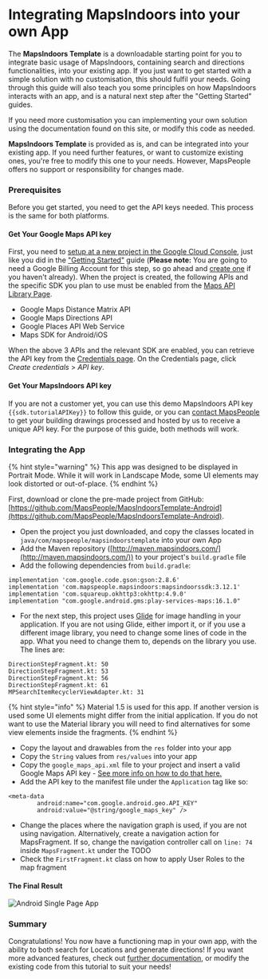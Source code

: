 # Integrating MapsIndoors into your own App

The **MapsIndoors Template** is a downloadable starting point for you to integrate basic usage of MapsIndoors, containing search and directions functionalities, into your existing app. If you just want to get started with a simple solution with no customisation, this should fulfil your needs. Going through this guide will also teach you some principles on how MapsIndoors interacts with an app, and is a natural next step after the "Getting Started" guides.

If you need more customisation you can implementing your own solution using the documentation found on this site, or modify this code as needed.

**MapsIndoors Template** is provided as is, and can be integrated into your existing app. If you need further features, or want to customize existing ones, you're free to modify this one to your needs. However, MapsPeople offers no support or responsibility for changes made.

### Prerequisites[​](https://docs.mapsindoors.com/getting-started/android/v4/mapsindoors-template#prerequisites) <a href="#prerequisites" id="prerequisites"></a>

Before you get started, you need to get the API keys needed. This process is the same for both platforms.

#### Get Your Google Maps API key[​](https://docs.mapsindoors.com/getting-started/android/v4/mapsindoors-template#get-your-google-maps-api-key) <a href="#get-your-google-maps-api-key" id="get-your-google-maps-api-key"></a>

First, you need to [setup at a new project in the Google Cloud Console](https://developers.google.com/maps/gmp-get-started), just like you did in the ["Getting Started"](https://docs.mapsindoors.com/getting-started/android/v4/getting-started/android) guide (**Please note:** You are going to need a Google Billing Account for this step, so go ahead and [create one](https://cloud.google.com/billing/docs/how-to/manage-billing-account#create\_a\_new\_billing\_account) if you haven't already). When the project is created, the following APIs and the specific SDK you plan to use must be enabled from the [Maps API Library Page](https://console.cloud.google.com/apis/library?filter=category:maps).

* Google Maps Distance Matrix API
* Google Maps Directions API
* Google Places API Web Service
* Maps SDK for Android/iOS

When the above 3 APIs and the relevant SDK are enabled, you can retrieve the API key from the [Credentials page](https://console.cloud.google.com/project/\_/apiui/credential). On the Credentials page, click _Create credentials_ > _API key_.

#### Get Your MapsIndoors API key[​](https://docs.mapsindoors.com/getting-started/android/v4/mapsindoors-template#get-your-mapsindoors-api-key) <a href="#get-your-mapsindoors-api-key" id="get-your-mapsindoors-api-key"></a>

If you are not a customer yet, you can use this demo MapsIndoors API key `{{sdk.tutorialAPIKey}}` to follow this guide, or you can [contact MapsPeople](https://resources.mapspeople.com/contact-us) to get your building drawings processed and hosted by us to receive a unique API key. For the purpose of this guide, both methods will work.

### Integrating the App[​](https://docs.mapsindoors.com/getting-started/android/v4/mapsindoors-template#integrating-the-app) <a href="#integrating-the-app" id="integrating-the-app"></a>

{% hint style="warning" %}
This app was designed to be displayed in Portrait Mode. While it will work in Landscape Mode, some UI elements may look distorted or out-of-place.
{% endhint %}

First, download or clone the pre-made project from GitHub: [https://github.com/MapsPeople/MapsIndoorsTemplate-Android](https://github.com/MapsPeople/MapsIndoorsTemplate-Android).

* Open the project you just downloaded, and copy the classes located in `java/com/mapspeople/mapsindoorstemplate` into your own App
* Add the Maven repository ([http://maven.mapsindoors.com/](http://maven.mapsindoors.com/)) to your project's `build.gradle` file
* Add the following dependencies from `build.gradle`:

```
implementation 'com.google.code.gson:gson:2.8.6'
implementation 'com.mapspeople.mapsindoors:mapsindoorssdk:3.12.1'
implementation 'com.squareup.okhttp3:okhttp:4.9.0'
implementation "com.google.android.gms:play-services-maps:16.1.0"
```

* For the next step, this project uses [Glide](https://bumptech.github.io/glide/) for image handling in your application. If you are not using Glide, either import it, or if you use a different image library, you need to change some lines of code in the app. What you need to change them to, depends on the library you use. The lines are:

```
DirectionStepFragment.kt: 50
DirectionStepFragment.kt: 53
DirectionStepFragment.kt: 56
DirectionStepFragment.kt: 61
MPSearchItemRecyclerViewAdapter.kt: 31
```

{% hint style="info" %}
Material 1.5 is used for this app. If another version is used some UI elements might differ from the initial application. If you do not want to use the Material library you will need to find alternatives for some view elements inside the fragments.
{% endhint %}

* Copy the layout and drawables from the `res` folder into your app
* Copy the `String` values from `res/values` into your app
* Copy the `google_maps_api.xml` file to your project and insert a valid Google Maps API key - [See more info on how to do that here.](https://docs.mapsindoors.com/getting-started/android/v4/prerequisites/)
* Add the API key to the manifest file under the `Application` tag like so:

```
<meta-data
        android:name="com.google.android.geo.API_KEY"
        android:value="@string/google_maps_key" />
```

* Change the places where the navigation graph is used, if you are not using navigation. Alternatively, create a navigation action for MapsFragment. If so, change the navigation controller call on `line: 74` inside `MapsFragment.kt` under the TODO
* Check the `FirstFragment.kt` class on how to apply User Roles to the map fragment

#### The Final Result[​](https://docs.mapsindoors.com/getting-started/android/v4/mapsindoors-template#the-final-result) <a href="#the-final-result" id="the-final-result"></a>

![Android Single Page App](https://docs.mapsindoors.com/img/getting-started/Android\_Single\_Page\_App.png)

### Summary[​](https://docs.mapsindoors.com/getting-started/android/v4/mapsindoors-template#summary) <a href="#summary" id="summary"></a>

Congratulations! You now have a functioning map in your own app, with the ability to both search for Locations and generate directions! If you want more advanced features, check out [further documentation](https://docs.mapsindoors.com/display-rules/), or modify the existing code from this tutorial to suit your needs!

[\
](https://docs.mapsindoors.com/getting-started/android/v4/livedata)

